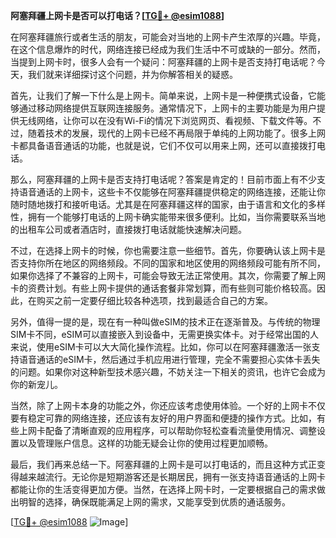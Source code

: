 **阿塞拜疆上网卡是否可以打电话？[[TG💪+ @esim1088](https://t.me/s/esim1088)]**

在阿塞拜疆旅行或者生活的朋友，可能会对当地的上网卡产生浓厚的兴趣。毕竟，在这个信息爆炸的时代，网络连接已经成为我们生活中不可或缺的一部分。然而，当提到上网卡时，很多人会有一个疑问：阿塞拜疆的上网卡是否支持打电话呢？今天，我们就来详细探讨这个问题，并为你解答相关的疑惑。

首先，让我们了解一下什么是上网卡。简单来说，上网卡是一种便携式设备，它能够通过移动网络提供互联网连接服务。通常情况下，上网卡的主要功能是为用户提供无线网络，让你可以在没有Wi-Fi的情况下浏览网页、看视频、下载文件等。不过，随着技术的发展，现代的上网卡已经不再局限于单纯的上网功能了。很多上网卡都具备语音通话的功能，也就是说，它们不仅可以用来上网，还可以直接拨打电话。

那么，阿塞拜疆的上网卡是否支持打电话呢？答案是肯定的！目前市面上有不少支持语音通话的上网卡，这些卡不仅能够在阿塞拜疆提供稳定的网络连接，还能让你随时随地拨打和接听电话。尤其是在阿塞拜疆这样的国家，由于语言和文化的多样性，拥有一个能够打电话的上网卡确实能带来很多便利。比如，当你需要联系当地的出租车公司或者酒店时，直接拨打电话就能快速解决问题。

不过，在选择上网卡的时候，你也需要注意一些细节。首先，你要确认该上网卡是否支持你所在地区的网络频段。不同的国家和地区使用的网络频段可能有所不同，如果你选择了不兼容的上网卡，可能会导致无法正常使用。其次，你需要了解上网卡的资费计划。有些上网卡提供的通话套餐非常划算，而有些则可能价格较高。因此，在购买之前一定要仔细比较各种选项，找到最适合自己的方案。

另外，值得一提的是，现在有一种叫做eSIM的技术正在逐渐普及。与传统的物理SIM卡不同，eSIM可以直接嵌入到设备中，无需更换实体卡。对于经常出国的人来说，使用eSIM卡可以大大简化操作流程。比如，你可以在阿塞拜疆激活一张支持语音通话的eSIM卡，然后通过手机应用进行管理，完全不需要担心实体卡丢失的问题。如果你对这种新型技术感兴趣，不妨关注一下相关的资讯，也许它会成为你的新宠儿。

当然，除了上网卡本身的功能之外，你还应该考虑使用体验。一个好的上网卡不仅要有稳定可靠的网络连接，还应该有友好的用户界面和便捷的操作方式。比如，有些上网卡配备了清晰直观的应用程序，可以帮助你轻松查看流量使用情况、调整设置以及管理账户信息。这样的功能无疑会让你的使用过程更加顺畅。

最后，我们再来总结一下。阿塞拜疆的上网卡是可以打电话的，而且这种方式正变得越来越流行。无论你是短期游客还是长期居民，拥有一张支持语音通话的上网卡都能让你的生活变得更加方便。当然，在选择上网卡时，一定要根据自己的需求做出明智的选择，确保既能满足上网的需求，又能享受到优质的通话服务。

[[TG💪+ @esim1088](https://t.me/s/esim1088) ![Image](https://i.postimg.cc/4NQfJmqS/Snipaste-2025-05-13-00-14-12.png)]